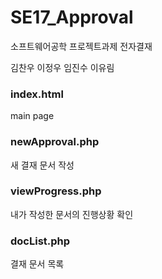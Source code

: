 # SE17_Approval
소프트웨어공학 프로젝트과제 전자결재

김찬우 이정우 임진수 이유림



### index.html 
main page

### newApproval.php
새 결재 문서 작성

### viewProgress.php
내가 작성한 문서의 진행상황 확인

### docList.php
결재 문서 목록

